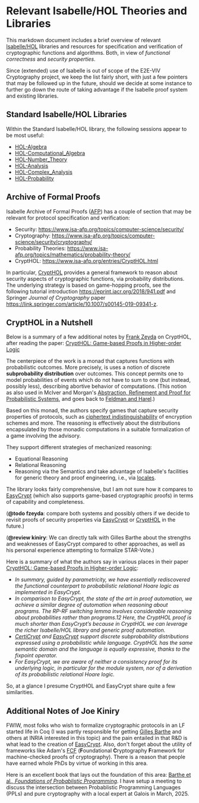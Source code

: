 # Relevant Isabelle/HOL Theories and Libraries

This markdown document includes a brief overview of relevant [Isabelle/HOL](https://isabelle.in.tum.de/) libraries and resources for specification and verification of cryptographic functions and algorithms. Both, in view of _functional correctness_ and _security properties_.

Since (extended) use of Isabelle is out of scope of the E2E-VIV Cryptography project, we keep the list fairly short, with just a few pointers that may be followed up in the future, should we decide at some instance to further go down the route of taking advantage if the Isabelle proof system and existing libraries.

## Standard Isabelle/HOL Libraries

Within the Standard Isabelle/HOL library, the following sessions appear to be most useful:
- [HOL-Algebra](https://github.com/isabelle-prover/mirror-isabelle/tree/master/src/HOL/Algebra)
- [HOL-Computational_Algebra](https://github.com/isabelle-prover/mirror-isabelle/tree/master/src/HOL/Computational_Algebra)
- [HOL-Number_Theory](https://github.com/isabelle-prover/mirror-isabelle/tree/master/src/HOL/Number_Theory)
- [HOL-Analysis](https://github.com/isabelle-prover/mirror-isabelle/tree/master/src/HOL/Analysis)
- [HOL-Complex_Analysis](https://github.com/isabelle-prover/mirror-isabelle/tree/master/src/HOL/Complex_Analysis)
- [HOL-Probability](https://github.com/isabelle-prover/mirror-isabelle/tree/master/src/HOL/Probability)

## Archive of Formal Proofs

Isabelle Archive of Formal Proofs ([AFP](https://www.isa-afp.org/)) has a couple of section that may be relevant for protocol specification and verification:
- Security: https://www.isa-afp.org/topics/computer-science/security/
- Cryptography: https://www.isa-afp.org/topics/computer-science/security/cryptography/
- Probability Theories: https://www.isa-afp.org/topics/mathematics/probability-theory/
- CryptHOL: https://www.isa-afp.org/entries/CryptHOL.html

In particular, [CryptHOL](https://www.isa-afp.org/entries/CryptHOL.html) provides a general framework to reason about security aspects of cryptographic functions, via probability distributions. The underlying strategy is based on game-hopping proofs, see the following tutorial introduction https://eprint.iacr.org/2018/941.pdf and Springer _Journal of Cryptography_ paper https://link.springer.com/article/10.1007/s00145-019-09341-z.

## CryptHOL in a Nutshell

Below is a summary of a few additional notes by [Frank Zeyda](mailto:frank.zeyda@freeandfair.us?subject=Re%3A%20Notes%20on%20CryltHOL) on CryptHOL, after reading the paper: [CryptHOL: Game-based Proofs in Higher-order Logic](https://eprint.iacr.org/2017/753.pdf)

The centerpiece of the work is a monad that captures functions with
probabilistic outcomes. More precisely, is uses a notion of discrete
**subprobability distribution** over outcomes. This concept permits
one to model probabilities of events which do not have to sum to one
(but instead, possibly less), describing abortive behavior of computations. (This notion as also used in McIver and Morgan's [Abstraction, Refinement and Proof for Probabilistic Systems](https://link.springer.com/book/10.1007/b138392), and goes back to [Feldman and Harel](https://www.sciencedirect.com/science/article/pii/0022000084900655/pdf?md5=b28f481188df3f14697578cb82c1c8e7&pid=1-s2.0-0022000084900655-main.pdf).)

Based on this monad, the authors specify games that capture security properties of protocols, such as [ciphertext indistinguishability](https://en.wikipedia.org/wiki/Ciphertext_indistinguishability) of encryption schemes and more. The reasoning is effectively about the distributions encapsulated by those monadic computations in a suitable formalization of a game involving the advisory.

They support different strategies of mechanized reasoning:
- Equational Reasoning
- Relational Reasoning
- Reasoning via the Semantics
and take advantage of Isabelle's facilities for generic theory and proof engineering, i.e., via [locales](https://isabelle.in.tum.de/doc/locales.pdf).

The library looks fairly comprehensive, but I am not sure how it compares to [EasyCrypt](https://www.easycrypt.info/) (which also supports game-based cryptographic proofs) in terms of capability and completeness. 

(**@todo fzeyda**: compare both systems and possibly others if we
decide to revisit proofs of security properties via
[EasyCrypt](https://github.com/EasyCrypt/easycrypt) or
[CryptHOL](https://www.isa-afp.org/entries/CryptHOL.html) in the
future.)

(**@review kiniry**: We can directly talk with Gilles Barthe about the
strengths and weaknesses of EasyCrypt compared to other approaches, as
well as his personal experience attempting to formalize STAR-Vote.)

Here is a summary of what the authors say in various places in their paper [CryptHOL: Game-based Proofs in Higher-order Logic](https://eprint.iacr.org/2017/753.pdf):
- _In summary, guided by parametricity, we have essentially rediscovered the functional counterpart to probabilistic relational Hoare logic as implemented in EasyCrypt._
- _In comparison to EasyCrypt, the state of the art in proof automation, we achieve a similar degree of automation when reasoning about programs. The RP-RF switching lemma involves considerable reasoning about probabilities rather than programs.12 Here, the CryptHOL proof is much shorter than EasyCrypt’s because in CryptHOL we can leverage the richer Isabelle/HOL library and generic proof automation._
- _[CertiCrypt](https://github.com/EasyCrypt/certicrypt) and [EasyCrypt](https://github.com/EasyCrypt/easycrypt) support discrete subprobability distributions expressed using a probabilistic while language. CryptHOL has the same semantic domain and the language is equally expressive, thanks to the fixpoint operator._
- _For EasyCrypt, we are aware of neither a consistency proof for its underlying logic, in particular for the module system, nor of a derivation of its probabilistic relational Hoare logic._

So, at a glance I presume CryptHOL and EasyCrypt share quite a few similarities.

## Additional Notes of Joe Kiniry

FWIW, most folks who wish to formalize cryptographic protocols in an LF started life in Coq (I was partly responsible for getting [Gilles Barthe](https://www.mpi-sp.org/barthe) and others at INRIA interested in this topic) and the pain entailed in that R&D is what lead to the creation of [EasyCrypt](https://github.com/EasyCrypt/easycrypt). Also, don't forget about the utility of frameworks like Adam's [FCF](https://github.com/adampetcher/fcf) (**F**oundational **C**ryptography **F**ramework for machine-checked proofs of cryptography). There is a reason that people have earned whole PhDs by virtue of working in this area.

Here is an excellent book that lays out the foundation of this area:
[Barthe et al., *_Foundations of Probablistic
Programming_*](https://www.amazon.com/Foundations-Probabilistic-Programming-Gilles-Barthe/dp/110848851X).
I have setup a meeting to discuss the intersection between
Probablistic Programming Languages (PPLs) and pure cryptography with a
local expert at Galois in March, 2025.
